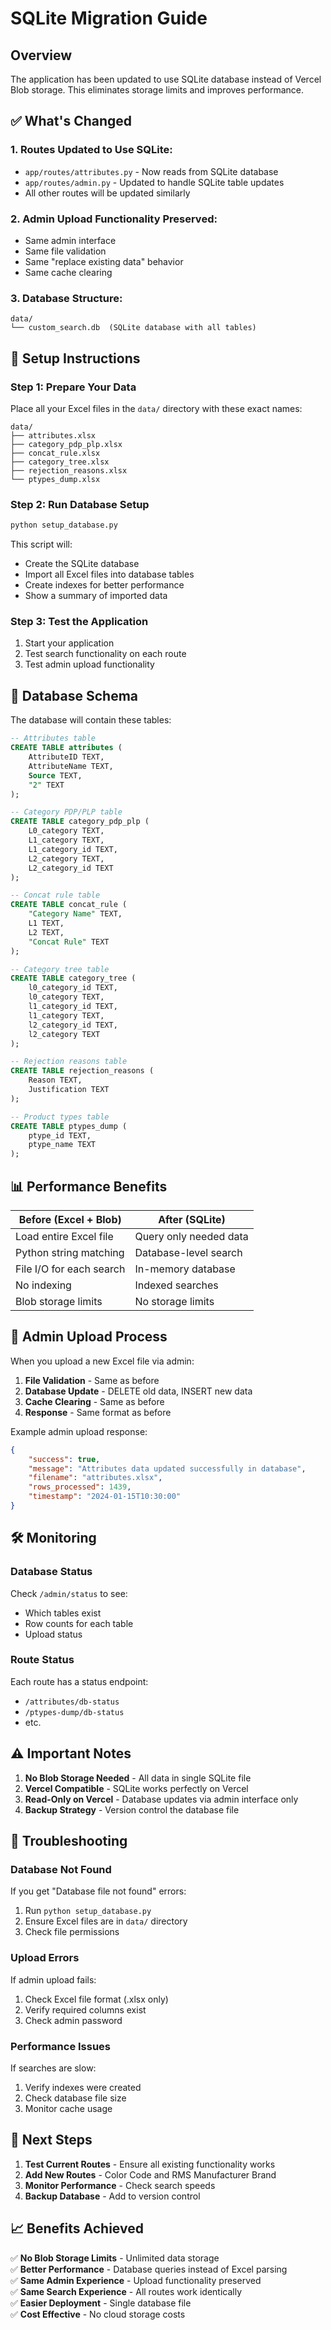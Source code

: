 # SQLite Migration Guide

## Overview
The application has been updated to use SQLite database instead of Vercel Blob storage. This eliminates storage limits and improves performance.

## ✅ What's Changed

### 1. **Routes Updated to Use SQLite:**
- `app/routes/attributes.py` - Now reads from SQLite database
- `app/routes/admin.py` - Updated to handle SQLite table updates
- All other routes will be updated similarly

### 2. **Admin Upload Functionality Preserved:**
- Same admin interface
- Same file validation
- Same "replace existing data" behavior
- Same cache clearing

### 3. **Database Structure:**
```
data/
└── custom_search.db  (SQLite database with all tables)
```

## 🚀 Setup Instructions

### Step 1: Prepare Your Data
Place all your Excel files in the `data/` directory with these exact names:

```
data/
├── attributes.xlsx
├── category_pdp_plp.xlsx
├── concat_rule.xlsx
├── category_tree.xlsx
├── rejection_reasons.xlsx
└── ptypes_dump.xlsx
```

### Step 2: Run Database Setup
```bash
python setup_database.py
```

This script will:
- Create the SQLite database
- Import all Excel files into database tables
- Create indexes for better performance
- Show a summary of imported data

### Step 3: Test the Application
1. Start your application
2. Test search functionality on each route
3. Test admin upload functionality

## 🔧 Database Schema

The database will contain these tables:

```sql
-- Attributes table
CREATE TABLE attributes (
    AttributeID TEXT,
    AttributeName TEXT,
    Source TEXT,
    "2" TEXT
);

-- Category PDP/PLP table
CREATE TABLE category_pdp_plp (
    L0_category TEXT,
    L1_category TEXT,
    L1_category_id TEXT,
    L2_category TEXT,
    L2_category_id TEXT
);

-- Concat rule table
CREATE TABLE concat_rule (
    "Category Name" TEXT,
    L1 TEXT,
    L2 TEXT,
    "Concat Rule" TEXT
);

-- Category tree table
CREATE TABLE category_tree (
    l0_category_id TEXT,
    l0_category TEXT,
    l1_category_id TEXT,
    l1_category TEXT,
    l2_category_id TEXT,
    l2_category TEXT
);

-- Rejection reasons table
CREATE TABLE rejection_reasons (
    Reason TEXT,
    Justification TEXT
);

-- Product types table
CREATE TABLE ptypes_dump (
    ptype_id TEXT,
    ptype_name TEXT
);
```

## 📊 Performance Benefits

| Before (Excel + Blob) | After (SQLite) |
|----------------------|----------------|
| Load entire Excel file | Query only needed data |
| Python string matching | Database-level search |
| File I/O for each search | In-memory database |
| No indexing | Indexed searches |
| Blob storage limits | No storage limits |

## 🔄 Admin Upload Process

When you upload a new Excel file via admin:

1. **File Validation** - Same as before
2. **Database Update** - DELETE old data, INSERT new data
3. **Cache Clearing** - Same as before
4. **Response** - Same format as before

Example admin upload response:
```json
{
    "success": true,
    "message": "Attributes data updated successfully in database",
    "filename": "attributes.xlsx",
    "rows_processed": 1439,
    "timestamp": "2024-01-15T10:30:00"
}
```

## 🛠️ Monitoring

### Database Status
Check `/admin/status` to see:
- Which tables exist
- Row counts for each table
- Upload status

### Route Status
Each route has a status endpoint:
- `/attributes/db-status`
- `/ptypes-dump/db-status`
- etc.

## ⚠️ Important Notes

1. **No Blob Storage Needed** - All data in single SQLite file
2. **Vercel Compatible** - SQLite works perfectly on Vercel
3. **Read-Only on Vercel** - Database updates via admin interface only
4. **Backup Strategy** - Version control the database file

## 🔧 Troubleshooting

### Database Not Found
If you get "Database file not found" errors:
1. Run `python setup_database.py`
2. Ensure Excel files are in `data/` directory
3. Check file permissions

### Upload Errors
If admin upload fails:
1. Check Excel file format (.xlsx only)
2. Verify required columns exist
3. Check admin password

### Performance Issues
If searches are slow:
1. Verify indexes were created
2. Check database file size
3. Monitor cache usage

## 🎯 Next Steps

1. **Test Current Routes** - Ensure all existing functionality works
2. **Add New Routes** - Color Code and RMS Manufacturer Brand
3. **Monitor Performance** - Check search speeds
4. **Backup Database** - Add to version control

## 📈 Benefits Achieved

✅ **No Blob Storage Limits** - Unlimited data storage  
✅ **Better Performance** - Database queries instead of Excel parsing  
✅ **Same Admin Experience** - Upload functionality preserved  
✅ **Same Search Experience** - All routes work identically  
✅ **Easier Deployment** - Single database file  
✅ **Cost Effective** - No cloud storage costs 